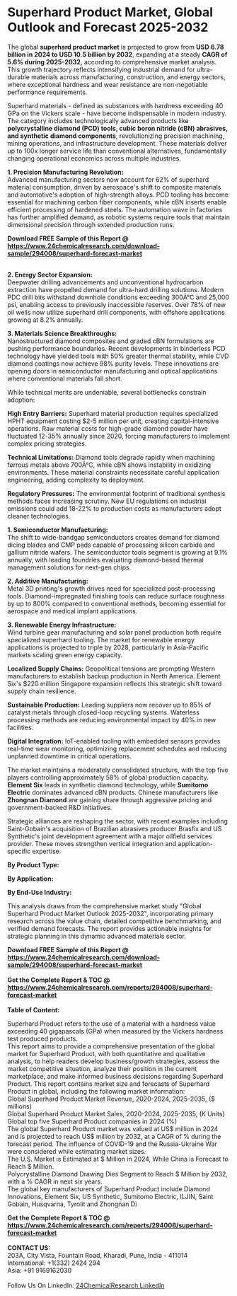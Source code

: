 <h1>Superhard Product Market, Global Outlook and Forecast 2025-2032</h1><p>The global <strong>superhard product market</strong> is projected to grow from <strong>USD 6.78 billion in 2024 to USD 10.5 billion by 2032</strong>, expanding at a steady <strong>CAGR of 5.6% during 2025-2032</strong>, according to comprehensive market analysis. This growth trajectory reflects intensifying industrial demand for ultra-durable materials across manufacturing, construction, and energy sectors, where exceptional hardness and wear resistance are non-negotiable performance requirements.</p><p>Superhard materials - defined as substances with hardness exceeding 40 GPa on the Vickers scale - have become indispensable in modern industry. The category includes technologically advanced products like <strong>polycrystalline diamond (PCD) tools, cubic boron nitride (cBN) abrasives, and synthetic diamond components</strong>, revolutionizing precision machining, mining operations, and infrastructure development. These materials deliver up to 100x longer service life than conventional alternatives, fundamentally changing operational economics across multiple industries.</p><p><strong>1. Precision Manufacturing Revolution:</strong><br>
Advanced manufacturing sectors now account for 62% of superhard material consumption, driven by aerospace's shift to composite materials and automotive's adoption of high-strength alloys. PCD tooling has become essential for machining carbon fiber components, while cBN inserts enable efficient processing of hardened steels. The automation wave in factories has further amplified demand, as robotic systems require tools that maintain dimensional precision through extended production runs.</p><div><b>Download FREE Sample of this Report @ 
            <a href="https://www.24chemicalresearch.com/download-sample/294008/superhard-forecast-market">
            https://www.24chemicalresearch.com/download-sample/294008/superhard-forecast-market</a></b></div><br><p><strong>2. Energy Sector Expansion:</strong><br>
Deepwater drilling advancements and unconventional hydrocarbon extraction have propelled demand for ultra-hard drilling solutions. Modern PDC drill bits withstand downhole conditions exceeding 300Â°C and 25,000 psi, enabling access to previously inaccessible reserves. Over 78% of new oil wells now utilize superhard drill components, with offshore applications growing at 8.2% annually.</p><p><strong>3. Materials Science Breakthroughs:</strong><br>
Nanostructured diamond composites and graded cBN formulations are pushing performance boundaries. Recent developments in binderless PCD technology have yielded tools with 50% greater thermal stability, while CVD diamond coatings now achieve 98% purity levels. These innovations are opening doors in semiconductor manufacturing and optical applications where conventional materials fall short.</p><p>While technical merits are undeniable, several bottlenecks constrain adoption:</p><p><strong>High Entry Barriers:</strong> Superhard material production requires specialized HPHT equipment costing $2-5 million per unit, creating capital-intensive operations. Raw material costs for high-grade diamond powder have fluctuated 12-35% annually since 2020, forcing manufacturers to implement complex pricing strategies.</p><p><strong>Technical Limitations:</strong> Diamond tools degrade rapidly when machining ferrous metals above 700Â°C, while cBN shows instability in oxidizing environments. These material constraints necessitate careful application engineering, adding complexity to deployment.</p><p><strong>Regulatory Pressures:</strong> The environmental footprint of traditional synthesis methods faces increasing scrutiny. New EU regulations on industrial emissions could add 18-22% to production costs as manufacturers adopt cleaner technologies.</p><p><strong>1. Semiconductor Manufacturing:</strong><br>
The shift to wide-bandgap semiconductors creates demand for diamond dicing blades and CMP pads capable of processing silicon carbide and gallium nitride wafers. The semiconductor tools segment is growing at 9.1% annually, with leading foundries evaluating diamond-based thermal management solutions for next-gen chips.</p><p><strong>2. Additive Manufacturing:</strong><br>
Metal 3D printing's growth drives need for specialized post-processing tools. Diamond-impregnated finishing tools can reduce surface roughness by up to 800% compared to conventional methods, becoming essential for aerospace and medical implant applications.</p><p><strong>3. Renewable Energy Infrastructure:</strong><br>
Wind turbine gear manufacturing and solar panel production both require specialized superhard tooling. The market for renewable energy applications is projected to triple by 2028, particularly in Asia-Pacific markets scaling green energy capacity.</p><p><strong>Localized Supply Chains:</strong> Geopolitical tensions are prompting Western manufacturers to establish backup production in North America. Element Six's $220 million Singapore expansion reflects this strategic shift toward supply chain resilience.</p><p><strong>Sustainable Production:</strong> Leading suppliers now recover up to 85% of catalyst metals through closed-loop recycling systems. Waterless processing methods are reducing environmental impact by 40% in new facilities.</p><p><strong>Digital Integration:</strong> IoT-enabled tooling with embedded sensors provides real-time wear monitoring, optimizing replacement schedules and reducing unplanned downtime in critical operations.</p><p>The market maintains a moderately consolidated structure, with the top five players controlling approximately 58% of global production capacity. <strong>Element Six</strong> leads in synthetic diamond technology, while <strong>Sumitomo Electric</strong> dominates advanced cBN products. Chinese manufacturers like <strong>Zhongnan Diamond</strong> are gaining share through aggressive pricing and government-backed R&amp;D initiatives.</p><p>Strategic alliances are reshaping the sector, with recent examples including Saint-Gobain's acquisition of Brazilian abrasives producer Brasfix and US Synthetic's joint development agreement with a major oilfield services provider. These moves strengthen vertical integration and application-specific expertise.</p><p><strong>By Product Type:</strong></p><p><strong>By Application:</strong></p><p><strong>By End-Use Industry:</strong></p><p>This analysis draws from the comprehensive market study "Global Superhard Product Market Outlook 2025-2032", incorporating primary research across the value chain, detailed competitive benchmarking, and verified demand forecasts. The report provides actionable insights for strategic planning in this dynamic advanced materials sector.</p><div><b>Download FREE Sample of this Report @ 
            <a href="https://www.24chemicalresearch.com/download-sample/294008/superhard-forecast-market">
            https://www.24chemicalresearch.com/download-sample/294008/superhard-forecast-market</a></b></div><br><div><b>Get the Complete Report & TOC @ 
            <a href="https://www.24chemicalresearch.com/reports/294008/superhard-forecast-market">
            https://www.24chemicalresearch.com/reports/294008/superhard-forecast-market</a></b></div><br>
            <b>Table of Content:</b><p>Superhard Product refers to the use of a material with a hardness value exceeding 40 gigapascals (GPa) when measured by the Vickers hardness test produced products.<br />
This report aims to provide a comprehensive presentation of the global market for Superhard Product, with both quantitative and qualitative analysis, to help readers develop business/growth strategies, assess the market competitive situation, analyze their position in the current marketplace, and make informed business decisions regarding Superhard Product. This report contains market size and forecasts of Superhard Product in global, including the following market information:<br />
Global Superhard Product Market Revenue, 2020-2024, 2025-2035, ($ millions)<br />
Global Superhard Product Market Sales, 2020-2024, 2025-2035, (K Units)<br />
Global top five Superhard Product companies in 2024 (%)<br />
The global Superhard Product market was valued at US$ million in 2024 and is projected to reach US$ million by 2032, at a CAGR of % during the forecast period. The influence of COVID-19 and the Russia-Ukraine War were considered while estimating market sizes.<br />
The U.S. Market is Estimated at $ Million in 2024, While China is Forecast to Reach $ Million.<br />
Polycrystalline Diamond Drawing Dies Segment to Reach $ Million by 2032, with a % CAGR in next six years.<br />
The global key manufacturers of Superhard Product include Diamond Innovations, Element Six, US Synthetic, Sumitomo Electric, ILJIN, Saint Gobain, Husqvarna, Tyrolit and Zhongnan Di</p><div><b>Get the Complete Report & TOC @ 
            <a href="https://www.24chemicalresearch.com/reports/294008/superhard-forecast-market">
            https://www.24chemicalresearch.com/reports/294008/superhard-forecast-market</a></b></div><br><b>CONTACT US:</b><br>
            203A, City Vista, Fountain Road, Kharadi, Pune, India - 411014<br>
            International: +1(332) 2424 294<br>
            Asia: +91 9169162030 <br><br>
            Follow Us On LinkedIn: <a href="https://www.linkedin.com/company/24chemicalresearch/">24ChemicalResearch LinkedIn</a>